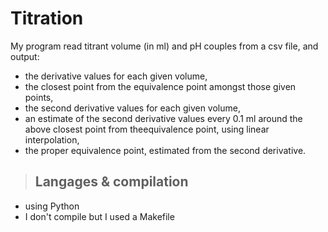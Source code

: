# Titration

My program read titrant volume (in ml) and pH couples from a csv file, and output:
* the derivative values for each given volume,
* the closest point from the equivalence point amongst those given points,
* the second derivative values for each given volume,
* an estimate of the second derivative values every 0.1 ml around the above closest point from theequivalence point, using linear interpolation,
* the proper equivalence point, estimated from the second derivative.

>## Langages & compilation

* using Python
* I don't compile but I used a Makefile
